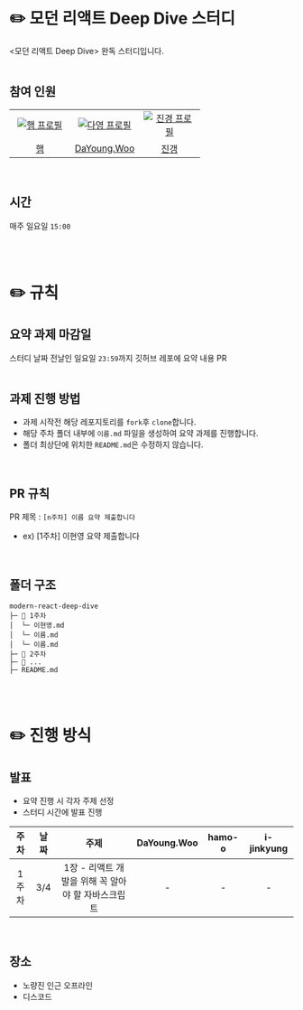 # ✏️ 모던 리액트 Deep Dive 스터디

<모던 리액트 Deep Dive> 완독 스터디입니다.
<br/>
<br/>

## 참여 인원
<table>
  <tr>
    <td align="center" width="92px">
      <a href="https://github.com/hamo-o" target="_blank">
        <img src="https://github.com/hamo-o.png?width=200px" alt="햄 프로필" />
      </a>
    </td>
    <td align="center" width="92px">
      <a href="https://github.com/dayoung-woo" target="_blank">
        <img src="https://github.com/dayoung-woo.png?width=100px" alt="다영 프로필" />
      </a>
    </td>
    <td align="center" width="92px">
      <a href="https://github.com/i-jinkyung" target="_blank">
        <img src="https://github.com/i-jinkyung.png?width=200px" alt="진경 프로필" />
      </a>
    </td>
  </tr>
  <tr>
    <td align="center">
      <a href="https://github.com/hamo-o" target="_blank">
        햄
      </a>
    </td>
    <td align="center">
      <a href="https://github.com/hamo-o" target="_blank">
        DaYoung.Woo
      </a>
    </td>
     <td align="center">
      <a href="https://github.com/hamo-o" target="_blank">
        진갱
      </a>
    </td>
  </tr>
</table>
<br/>

## 시간
매주 일요일 `15:00`

<br/>
<br/>

# ✏️ 규칙

## 요약 과제 마감일
스터디 날짜 전날인 일요일 `23:59`까지 깃허브 레포에 요약 내용 PR
<br/>
<br/>

## 과제 진행 방법
- 과제 시작전 해당 레포지토리를 `fork`후 `clone`합니다.
- 해당 주차 폴더 내부에 `이름.md` 파일을 생성하여 요약 과제를 진행합니다.
- 폴더 최상단에 위치한 `README.md`은 수정하지 않습니다.
<br/>

## PR 규칙
PR 제목 : `[n주차] 이름 요약 제출합니다`
  - ex) [1주차] 이현영 요약 제출합니다
<br/>

## 폴더 구조
```
modern-react-deep-dive
├─ 📁 1주차
│  └─ 이현영.md
│  └─ 이름.md
│  └─ 이름.md
├─ 📁 2주차
├─ 📁 ...
├─ README.md
```
<br/>
<br/>

# ✏️ 진행 방식

## 발표
- 요약 진행 시 각자 주제 선정
- 스터디 시간에 발표 진행

|  주차   |   날짜   | 주제 | DaYoung.Woo | hamo-o | i-jinkyung | 
| :-----: | :------: | :----: | :----: | :----: | :------: | 
| 1주차 | 3/4 |   1장 - 리액트 개발을 위해 꼭 알아야 할 자바스크립트   |  -  | - |  -  |

<br/>

## 장소
- 노량진 인근 오프라인
- 디스코드
